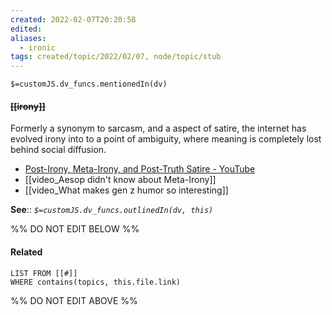 ```yaml
---
created: 2022-02-07T20:20:58 
edited: 
aliases:
  - ironic
tags: created/topic/2022/02/07, node/topic/stub
---
```

`$=customJS.dv_funcs.mentionedIn(dv)`

#### <s class="topic-title">[[irony]]</s> 

Formerly a synonym to sarcasm, and a aspect of satire, the internet has evolved irony into to a point of ambiguity, where meaning is completely lost behind social diffusion.
- [Post-Irony, Meta-Irony, and Post-Truth Satire - YouTube](https://www.youtube.com/watch?v=nsuSveDAlpI)
- [[video_Aesop didn't know about Meta-Irony]]
- [[video_What makes gen z humor so interesting]]


**See**::
*`$=customJS.dv_funcs.outlinedIn(dv, this)`*

%% DO NOT EDIT BELOW %%

#### Related 

```dataview
LIST FROM [[#]]
WHERE contains(topics, this.file.link)
```
%% DO NOT EDIT ABOVE %%
